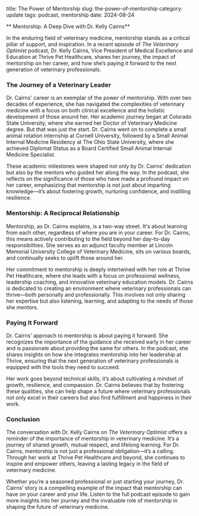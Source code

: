 title: The Power of Mentorship
slug: the-power-of-mentorship
category: update
tags: podcast, mentorship
date: 2024-08-24


** Mentorship: A Deep Dive with Dr. Kelly Cairns**

In the enduring field of veterinary medicine, mentorship stands as a critical pillar of support, and inspiration. In a recent episode of *The Veterinary Optimist* podcast, Dr. Kelly Cairns, Vice President of Medical Excellence and Education at Thrive Pet Healthcare, shares her journey, the impact of mentorship on her career, and how she’s paying it forward to the next generation of veterinary professionals.

### The Journey of a Veterinary Leader

Dr. Cairns' career is an exemplar of the power of mentorship. With over two decades of experience, she has navigated the complexities of veterinary medicine with a focus on both clinical excellence and the holistic development of those around her. Her academic journey began at Colorado State University, where she earned her Doctor of Veterinary Medicine degree. But that was just the start. Dr. Cairns went on to complete a small animal rotation internship at Cornell University, followed by a Small Animal Internal Medicine Residency at The Ohio State University, where she achieved Diplomat Status as a Board Certified Small Animal Internal Medicine Specialist.

These academic milestones were shaped not only by Dr. Cairns' dedication but also by the mentors who guided her along the way. In the podcast, she reflects on the significance of those who have made a profound impact on her career, emphasizing that mentorship is not just about imparting knowledge—it’s about fostering growth, nurturing confidence, and instilling resilience.

### Mentorship: A Reciprocal Relationship

Mentorship, as Dr. Cairns explains, is a two-way street. It's about learning from each other, regardless of where you are in your career. For Dr. Cairns, this means actively contributing to the field beyond her day-to-day responsibilities. She serves as an adjunct faculty member at Lincoln Memorial University College of Veterinary Medicine, sits on various boards, and continually seeks to uplift those around her.

Her commitment to mentorship is deeply intertwined with her role at Thrive Pet Healthcare, where she leads with a focus on professional wellness, leadership coaching, and innovative veterinary education models. Dr. Cairns is dedicated to creating an environment where veterinary professionals can thrive—both personally and professionally. This involves not only sharing her expertise but also listening, learning, and adapting to the needs of those she mentors.

### Paying It Forward

Dr. Cairns’ approach to mentorship is about paying it forward. She recognizes the importance of the guidance she received early in her career and is passionate about providing the same for others. In the podcast, she shares insights on how she integrates mentorship into her leadership at Thrive, ensuring that the next generation of veterinary professionals is equipped with the tools they need to succeed.

Her work goes beyond technical skills; it’s about cultivating a mindset of growth, resilience, and compassion. Dr. Cairns believes that by fostering these qualities, she can help shape a future where veterinary professionals not only excel in their careers but also find fulfillment and happiness in their work.

### Conclusion

The conversation with Dr. Kelly Cairns on *The Veterinary Optimist* offers a reminder of the importance of mentorship in veterinary medicine. It’s a journey of shared growth, mutual respect, and lifelong learning. For Dr. Cairns, mentorship is not just a professional obligation—it’s a calling. Through her work at Thrive Pet Healthcare and beyond, she continues to inspire and empower others, leaving a lasting legacy in the field of veterinary medicine.

Whether you’re a seasoned professional or just starting your journey, Dr. Cairns’ story is a compelling example of the impact that mentorship can have on your career and your life. Listen to the full podcast episode to gain more insights into her journey and the invaluable role of mentorship in shaping the future of veterinary medicine. 

